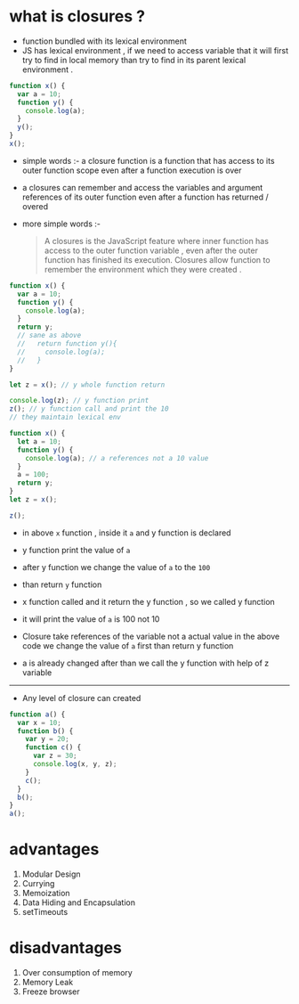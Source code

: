 # what is closures ?

- function bundled with its lexical environment
- JS has lexical environment , if we need to access variable that it will first try to find in local memory than try to find in its parent lexical environment .

```js
function x() {
  var a = 10;
  function y() {
    console.log(a);
  }
  y();
}
x();
```

- simple words :- a closure function is a function that has access to its outer function scope even after a function execution is over

- a closures can remember and access the variables and argument references of its outer function even after a function has returned / overed

- more simple words :-
  > A closures is the JavaScript feature where inner function has access to the outer function variable , even after the outer function has finished its execution.
  > Closures allow function to remember the environment which they were created .

```js
function x() {
  var a = 10;
  function y() {
    console.log(a);
  }
  return y;
  // sane as above
  //   return function y(){
  //     console.log(a);
  //   }
}

let z = x(); // y whole function return

console.log(z); // y function print
z(); // y function call and print the 10
// they maintain lexical env
```

```js
function x() {
  let a = 10;
  function y() {
    console.log(a); // a references not a 10 value
  }
  a = 100;
  return y;
}
let z = x();

z();
```

- in above `x` function , inside it `a` and y function is declared
- y function print the value of `a`
- after y function we change the value of `a` to the `100`
- than return `y` function

- x function called and it return the y function , so we called y function
- it will print the value of `a` is 100 not 10
- Closure take references of the variable not a actual value in the above code we change the value of `a` first than return y function
- a is already changed after than we call the y function with help of z variable

---

- Any level of closure can created

```js
function a() {
  var x = 10;
  function b() {
    var y = 20;
    function c() {
      var z = 30;
      console.log(x, y, z);
    }
    c();
  }
  b();
}
a();
```

# advantages

1. Modular Design
2. Currying
3. Memoization
4. Data Hiding and Encapsulation
5. setTimeouts

# disadvantages

1. Over consumption of memory
2. Memory Leak
3. Freeze browser
